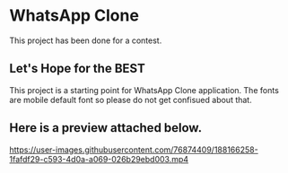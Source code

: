 # WhatsApp Clone

This project has been done for a contest.

## Let's Hope for the BEST

This project is a starting point for WhatsApp Clone application. The fonts are mobile default font so please do not get confisued about that.

## Here is a preview attached below.

https://user-images.githubusercontent.com/76874409/188166258-1fafdf29-c593-4d0a-a069-026b29ebd003.mp4

